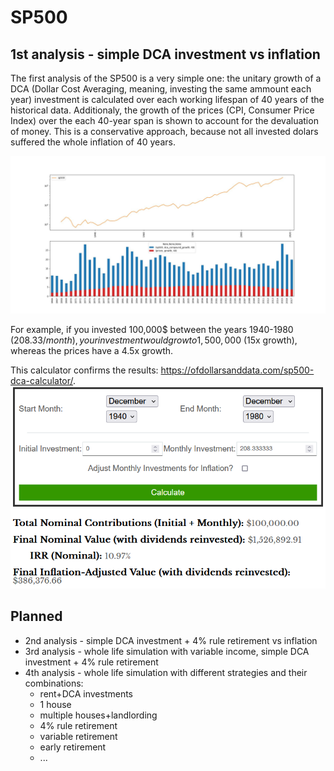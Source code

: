 # SP500

## 1st analysis - simple DCA investment vs inflation
The first analysis of the SP500 is a very simple one: the unitary growth of a DCA (Dollar Cost Averaging, meaning, investing the same ammount each year) investment is calculated over each working lifespan of 40 years of the historical data. Additionaly, the growth of the prices (CPI, Consumer Price Index) over the each 40-year span is shown to account for the devaluation of money. This is a conservative approach, because not all invested dolars suffered the whole inflation of 40 years.

![40-year DCA investment vs inflation](images/40-year_DCA_investment_vs_inflation.png)


For example, if you invested 100,000$ between the years 1940-1980 (208.33$/month), your investment would grow to 1,500,000$  (15x growth), whereas the prices have a 4.5x growth.

This calculator confirms the results: https://ofdollarsanddata.com/sp500-dca-calculator/.
![calculator 1940-1980 DCA investment vs inflation](images/calculator_1940-1980_DCA_investment_vs_inflation.png)


## Planned
- 2nd analysis - simple DCA investment + 4% rule retirement vs inflation
- 3rd analysis - whole life simulation with variable income, simple DCA investment + 4% rule retirement
- 4th analysis - whole life simulation with different strategies and their combinations:
    - rent+DCA investments
    - 1 house
    - multiple houses+landlording
    - 4% rule retirement
    - variable retirement
    - early retirement
    - ...